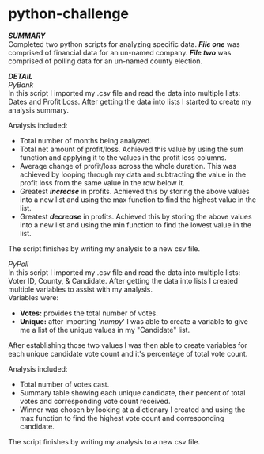 # python-challenge
<!-- Python script to analyze data and provide financial analysis -->
<h>_**SUMMARY**_</h></br>
Completed two python scripts for analyzing specific data. _**File one**_ was comprised of financial data for an un-named company. _**File two**_ was comprised of polling data for an un-named county election.

<h>_**DETAIL**_</h></br>
_PyBank_</br>
In this script I imported my .csv file and read the data into multiple lists: Dates and Profit Loss. After getting the data into lists I started to create my analysis summary. </br>

Analysis included:
- Total number of months being analyzed.
- Total net amount of profit/loss. Achieved this value by using the sum function and applying it to the values in the profit loss columns.
- Average change of profit/loss across the whole duration.
This was achieved by looping through my data and subtracting the value in the profit loss from the same value in the row below it. 
- Greatest _**increase**_ in profits. Achieved this by storing the above values into a new list and using the max function to find the highest value in the list.
- Greatest _**decrease**_ in profits. Achieved this by storing the above values into a new list and using the min function to find the lowest value in the list.

The script finishes by writing my analysis to a new csv file.

_PyPoll_</br>
In this script I imported my .csv file and read the data into multiple lists: Voter ID, County, & Candidate. After getting the data into lists I created multiple variables to assist with my analysis. </br>
Variables were: </br>
- **Votes:** provides the total number of votes.
- **Unique:** after importing '_numpy_' I was able to create a variable to give me a list of the unique values in my "Candidate" list.</br>

After establishing those two values I was then able to create variables for each unique candidate vote count and it's percentage of total vote count. 


Analysis included:
- Total number of votes cast.
- Summary table showing each unique candidate, their percent of total votes and corresponding vote count received.
- Winner was chosen by looking at a dictionary I created and using the max function to find the highest vote count and corresponding candidate.

The script finishes by writing my analysis to a new csv file.